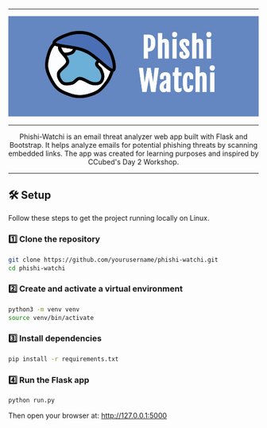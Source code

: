 ***
![Banner](images/banner.jpeg)
***
<div align="center">
Phishi-Watchi is an email threat analyzer web app built with Flask and Bootstrap. It helps analyze emails for potential phishing threats by scanning embedded links. The app was created for learning purposes and inspired by CCubed's Day 2 Workshop.
</div>

***

## 🛠️ Setup

Follow these steps to get the project running locally on Linux.

### 1️⃣ Clone the repository
```bash
git clone https://github.com/yourusername/phishi-watchi.git
cd phishi-watchi
```

### 2️⃣ Create and activate a virtual environment
```bash
python3 -m venv venv
source venv/bin/activate
```

### 3️⃣ Install dependencies
```bash
pip install -r requirements.txt
```

### 4️⃣ Run the Flask app
```bash
python run.py
```
Then open your browser at: http://127.0.0.1:5000